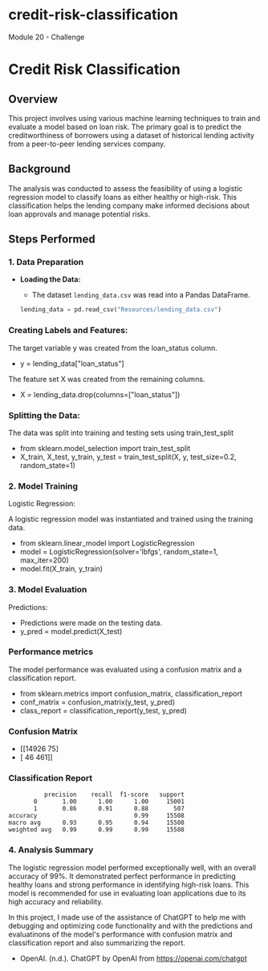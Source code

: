 # credit-risk-classification
Module 20 - Challenge

# Credit Risk Classification

## Overview

This project involves using various machine learning techniques to train and evaluate a model based on loan risk. The primary goal is to predict the creditworthiness of borrowers using a dataset of historical lending activity from a peer-to-peer lending services company.

## Background

The analysis was conducted to assess the feasibility of using a logistic regression model to classify loans as either healthy or high-risk. This classification helps the lending company make informed decisions about loan approvals and manage potential risks.

## Steps Performed

### 1. Data Preparation
- **Loading the Data:**
  - The dataset `lending_data.csv` was read into a Pandas DataFrame.
  
  ```python
  lending_data = pd.read_csv("Resources/lending_data.csv")

### Creating Labels and Features:

The target variable y was created from the loan_status column.

- y = lending_data["loan_status"]

The feature set X was created from the remaining columns.

- X = lending_data.drop(columns=["loan_status"])

### Splitting the Data:
The data was split into training and testing sets using train_test_split

- from sklearn.model_selection import train_test_split
- X_train, X_test, y_train, y_test = train_test_split(X, y, test_size=0.2, random_state=1)

### 2. Model Training
Logistic Regression:

A logistic regression model was instantiated and trained using the training data.

- from sklearn.linear_model import LogisticRegression
- model = LogisticRegression(solver='lbfgs', random_state=1, max_iter=200)
- model.fit(X_train, y_train)

### 3. Model Evaluation
Predictions:

- Predictions were made on the testing data.
- y_pred = model.predict(X_test)

### Performance metrics
The model performance was evaluated using a confusion matrix and a classification report.

- from sklearn.metrics import confusion_matrix, classification_report
- conf_matrix = confusion_matrix(y_test, y_pred)
- class_report = classification_report(y_test, y_pred)

### Confusion Matrix
- [[14926    75]
- [   46   461]]

### Classification Report
              precision    recall  f1-score   support
           0       1.00      1.00      1.00     15001
           1       0.86      0.91      0.88       507
    accuracy                           0.99     15508
    macro avg      0.93      0.95      0.94     15508
    weighted avg   0.99      0.99      0.99     15508

### 4. Analysis Summary

The logistic regression model performed exceptionally well, with an overall accuracy of 99%. It demonstrated perfect performance in predicting healthy loans and strong performance in identifying high-risk loans. This model is recommended for use in evaluating loan applications due to its high accuracy and reliability.

In this project, I made use of the assistance of ChatGPT to help me with debugging and optimizing code functionality and with the predictions and evaluatinons of the model's performance with confusion matrix and classification report and also summarizing the report.

- OpenAI. (n.d.). ChatGPT by OpenAI from https://openai.com/chatgpt
